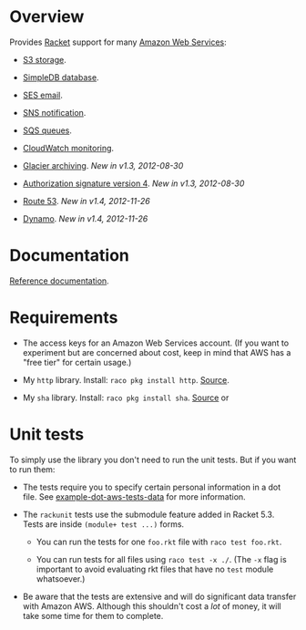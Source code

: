 Overview
========

Provides [Racket](http://www.racket-lang.org) support for many [Amazon
Web Services](http://aws.amazon.com/documentation/):

* [S3 storage](http://docs.amazonwebservices.com/AmazonS3/latest/dev/Welcome.html).

* [SimpleDB database](http://docs.amazonwebservices.com/AmazonSimpleDB/latest/DeveloperGuide/Welcome.html).

* [SES email](http://docs.amazonwebservices.com/ses/latest/DeveloperGuide/Welcome.html).

* [SNS notification](http://docs.amazonwebservices.com/sns/latest/api/Welcome.html?r=9480).

* [SQS queues](http://docs.amazonwebservices.com/AWSSimpleQueueService/latest/SQSDeveloperGuide/Welcome.html).

* [CloudWatch monitoring](http://docs.amazonwebservices.com/AmazonCloudWatch/latest/DeveloperGuide/Welcome.html).

* [Glacier
  archiving](http://docs.amazonwebservices.com/amazonglacier/latest/dev/introduction.html). _New in v1.3, 2012-08-30_

* [Authorization signature version 4](http://docs.amazonwebservices.com/general/latest/gr/signature-version-4.html).  _New in v1.3, 2012-08-30_

* [Route 53](http://docs.amazonwebservices.com/Route53/latest/APIReference/Welcome.html). _New in v1.4, 2012-11-26_

* [Dynamo](http://docs.amazonwebservices.com/amazondynamodb/latest/developerguide/Introduction.html). _New in v1.4, 2012-11-26_


Documentation
=============

[Reference documentation](https://github.com/greghendershott/aws/blob/master/aws/manual.md).

Requirements
============

* The access keys for an Amazon Web Services account. (If you want to
  experiment but are concerned about cost, keep in mind that AWS has a
  "free tier" for certain usage.)

* My `http` library. Install: `raco pkg install
  http`. [Source](https://github.com/greghendershott/http).

* My `sha` library. Install: `raco pkg install
  sha`. [Source](https://github.com/greghendershott/sha) or

Unit tests
==========

To simply use the library you don't need to run the unit tests. But if you
want to run them:

* The tests require you to specify certain personal information in a dot
  file. See
  [example-dot-aws-tests-data](https://github.com/greghendershott/aws/blob/master/tests/example-dot-aws-tests-data)
  for more information.

* The `rackunit` tests use the submodule feature added in Racket 5.3. Tests are
  inside `(module+ test ...)` forms.

  * You can run the tests for one `foo.rkt` file with `raco test foo.rkt`.

  * You can run tests for all files using `raco test -x ./`.  (The `-x` flag is
    important to avoid evaluating rkt files that have no `test` module
    whatsoever.)

* Be aware that the tests are extensive and will do significant data
  transfer with Amazon AWS. Although this shouldn't cost a _lot_ of
  money, it will take some time for them to complete.
